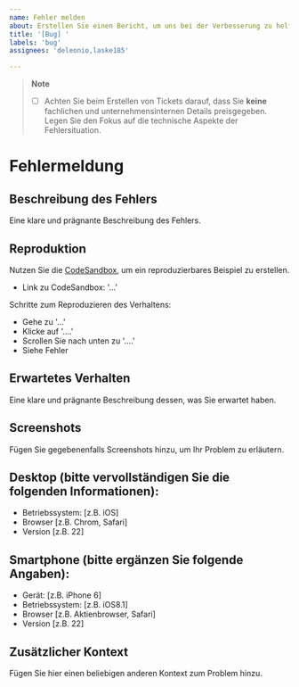 ```yaml
---
name: Fehler melden
about: Erstellen Sie einen Bericht, um uns bei der Verbesserung zu helfen.
title: '[Bug] '
labels: 'bug'
assignees: 'deleonio,laske185'

---
```


> **Note**
> 
> - [ ] Achten Sie beim Erstellen von Tickets darauf, dass Sie **keine** fachlichen und unternehmensinternen Details preisgegeben. Legen Sie den Fokus auf die technische Aspekte der Fehlersituation.

# Fehlermeldung

## Beschreibung des Fehlers
Eine klare und prägnante Beschreibung des Fehlers.

## Reproduktion

Nutzen Sie die [CodeSandbox](https://codesandbox.io/s/small-glitter-clj62n?file=/src/App.tsx), um ein reproduzierbares Beispiel zu erstellen.

- Link zu CodeSandbox: '...'

Schritte zum Reproduzieren des Verhaltens:
- Gehe zu '...'
- Klicke auf '....'
- Scrollen Sie nach unten zu '....'
- Siehe Fehler

## Erwartetes Verhalten
Eine klare und prägnante Beschreibung dessen, was Sie erwartet haben.

## Screenshots
Fügen Sie gegebenenfalls Screenshots hinzu, um Ihr Problem zu erläutern.

## Desktop (bitte vervollständigen Sie die folgenden Informationen):
- Betriebssystem: [z.B. iOS]
- Browser [z.B. Chrom, Safari]
- Version [z.B. 22]

## Smartphone (bitte ergänzen Sie folgende Angaben):
- Gerät: [z.B. iPhone 6]
- Betriebssystem: [z.B. iOS8.1]
- Browser [z.B. Aktienbrowser, Safari]
- Version [z.B. 22]

## Zusätzlicher Kontext
Fügen Sie hier einen beliebigen anderen Kontext zum Problem hinzu.
